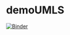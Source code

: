 # demoUMLS

[![Binder](https://mybinder.org/badge_logo.svg)](https://mybinder.org/v2/gh/behrica/demoUMLS/master?filepath=spacyUmls.ipynb)
